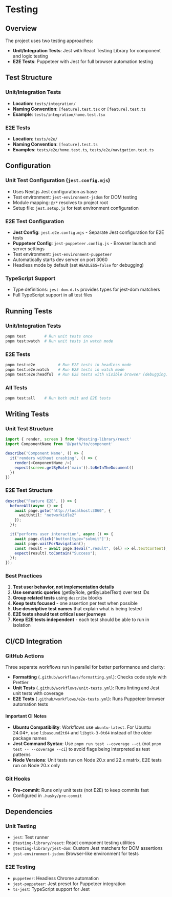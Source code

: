 # Testing

## Overview

The project uses two testing approaches:

- **Unit/Integration Tests**: Jest with React Testing Library for component and logic testing
- **E2E Tests**: Puppeteer with Jest for full browser automation testing

## Test Structure

### Unit/Integration Tests

- **Location**: `tests/integration/`
- **Naming Convention**: `[feature].test.tsx` or `[feature].test.ts`
- **Example**: `tests/integration/home.test.tsx`

### E2E Tests

- **Location**: `tests/e2e/`
- **Naming Convention**: `[feature].test.ts`
- **Examples**: `tests/e2e/home.test.ts`, `tests/e2e/navigation.test.ts`

## Configuration

### Unit Test Configuration (`jest.config.mjs`)

- Uses Next.js Jest configuration as base
- Test environment: `jest-environment-jsdom` for DOM testing
- Module mapping: `@/*` resolves to project root
- Setup file: `jest.setup.js` for test environment configuration

### E2E Test Configuration

- **Jest Config**: `jest.e2e.config.mjs` - Separate Jest configuration for E2E tests
- **Puppeteer Config**: `jest-puppeteer.config.js` - Browser launch and server settings
- Test environment: `jest-environment-puppeteer`
- Automatically starts dev server on port 3060
- Headless mode by default (set `HEADLESS=false` for debugging)

### TypeScript Support

- Type definitions: `jest-dom.d.ts` provides types for jest-dom matchers
- Full TypeScript support in all test files

## Running Tests

### Unit/Integration Tests

```bash
pnpm test        # Run unit tests once
pnpm test:watch  # Run unit tests in watch mode
```

### E2E Tests

```bash
pnpm test:e2e          # Run E2E tests in headless mode
pnpm test:e2e:watch    # Run E2E tests in watch mode
pnpm test:e2e:headful  # Run E2E tests with visible browser (debugging)
```

### All Tests

```bash
pnpm test:all    # Run both unit and E2E tests
```

## Writing Tests

### Unit Test Structure

```typescript
import { render, screen } from '@testing-library/react'
import ComponentName from '@/path/to/component'

describe('Component Name', () => {
  it('renders without crashing', () => {
    render(<ComponentName />)
    expect(screen.getByRole('main')).toBeInTheDocument()
  })
})
```

### E2E Test Structure

```typescript
describe("Feature E2E", () => {
  beforeAll(async () => {
    await page.goto("http://localhost:3060", {
      waitUntil: "networkidle2"
    });
  });

  it("performs user interaction", async () => {
    await page.click('button[type="submit"]');
    await page.waitForNavigation();
    const result = await page.$eval(".result", (el) => el.textContent);
    expect(result).toContain("Success");
  });
});
```

### Best Practices

1. **Test user behavior, not implementation details**
2. **Use semantic queries** (getByRole, getByLabelText) over test IDs
3. **Group related tests** using `describe` blocks
4. **Keep tests focused** - one assertion per test when possible
5. **Use descriptive test names** that explain what is being tested
6. **E2E tests should test critical user journeys**
7. **Keep E2E tests independent** - each test should be able to run in isolation

## CI/CD Integration

### GitHub Actions

Three separate workflows run in parallel for better performance and clarity:

- **Formatting** (`.github/workflows/formatting.yml`): Checks code style with Prettier
- **Unit Tests** (`.github/workflows/unit-tests.yml`): Runs linting and Jest unit tests with coverage
- **E2E Tests** (`.github/workflows/e2e-tests.yml`): Runs Puppeteer browser automation tests

#### Important CI Notes

- **Ubuntu Compatibility**: Workflows use `ubuntu-latest`. For Ubuntu 24.04+, use `libasound2t64` and `libgtk-3-0t64` instead of the older package names
- **Jest Command Syntax**: Use `pnpm run test --coverage --ci` (not `pnpm test -- --coverage --ci`) to avoid flags being interpreted as test patterns
- **Node Versions**: Unit tests run on Node 20.x and 22.x matrix, E2E tests run on Node 20.x only

### Git Hooks

- **Pre-commit**: Runs only unit tests (not E2E) to keep commits fast
- Configured in `.husky/pre-commit`

## Dependencies

### Unit Testing

- `jest`: Test runner
- `@testing-library/react`: React component testing utilities
- `@testing-library/jest-dom`: Custom Jest matchers for DOM assertions
- `jest-environment-jsdom`: Browser-like environment for tests

### E2E Testing

- `puppeteer`: Headless Chrome automation
- `jest-puppeteer`: Jest preset for Puppeteer integration
- `ts-jest`: TypeScript support for Jest
